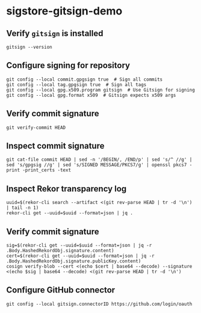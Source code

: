# sigstore-gitsign-demo

## Verify `gitsign` is installed
```
gitsign --version
```

## Configure signing for repository
```
git config --local commit.gpgsign true  # Sign all commits
git config --local tag.gpgsign true  # Sign all tags
git config --local gpg.x509.program gitsign  # Use Gitsign for signing
git config --local gpg.format x509  # Gitsign expects x509 args
```

## Verify commit signature
```
git verify-commit HEAD
```

## Inspect commit signature
```
git cat-file commit HEAD | sed -n '/BEGIN/, /END/p' | sed 's/^ //g' | sed 's/gpgsig //g' | sed 's/SIGNED MESSAGE/PKCS7/g' | openssl pkcs7 -print -print_certs -text
```

## Inspect Rekor transparency log
```
uuid=$(rekor-cli search --artifact <(git rev-parse HEAD | tr -d '\n') | tail -n 1)
rekor-cli get --uuid=$uuid --format=json | jq .
```

## Verify commit signature
```
sig=$(rekor-cli get --uuid=$uuid --format=json | jq -r .Body.HashedRekordObj.signature.content)
cert=$(rekor-cli get --uuid=$uuid --format=json | jq -r .Body.HashedRekordObj.signature.publicKey.content)
cosign verify-blob --cert <(echo $cert | base64 --decode) --signature <(echo $sig | base64 --decode) <(git rev-parse HEAD | tr -d '\n')
```

## Configure GitHub connector
```
git config --local gitsign.connectorID https://github.com/login/oauth
```
